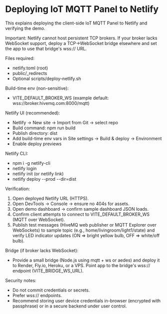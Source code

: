 # Deploying IoT MQTT Panel to Netlify

This explains deploying the client-side IoT MQTT Panel to Netlify and verifying the demo.

Important: Netlify cannot host persistent TCP brokers. If your broker lacks WebSocket support, deploy a TCP→WebSocket bridge elsewhere and set the app to use that bridge's wss:// URL.

Files required:
- netlify.toml (root)
- public/_redirects
- Optional scripts/deploy-netlify.sh

Build-time env (non-sensitive):
- VITE_DEFAULT_BROKER_WS (example default: wss://broker.hivemq.com:8000/mqtt)

Netlify UI (recommended):
- Netlify → New site → Import from Git → select repo
- Build command: npm run build
- Publish directory: dist
- Add build-time env vars in Site settings → Build & deploy → Environment
- Enable deploy previews

Netlify CLI:
- npm i -g netlify-cli
- netlify login
- netlify init (or netlify link)
- netlify deploy --prod --dir=dist

Verification:
1. Open deployed Netlify URL (HTTPS).
2. Open DevTools → Console → ensure no 404s for assets.
3. Open demo dashboard → confirm sample dashboard JSON loads.
4. Confirm client attempts to connect to VITE_DEFAULT_BROKER_WS (MQTT over WebSocket).
5. Publish test messages (HiveMQ web publisher or MQTT Explorer over WebSockets) to sample topic (e.g., home/livingroom/light1/state) and verify LED indicator updates (ON => bright yellow bulb, OFF => white/off bulb).

Bridge (if broker lacks WebSocket):
- Provide a small bridge (Node.js using mqtt + ws or aedes) and deploy it to Render, Fly.io, Heroku, or a VPS. Point app to the bridge's wss:// endpoint (VITE_BRIDGE_WS_URL).

Security notes:
- Do not commit credentials or secrets.
- Prefer wss:// endpoints.
- Recommend storing user device credentials in-browser (encrypted with passphrase) or in a secure backend under user control.
